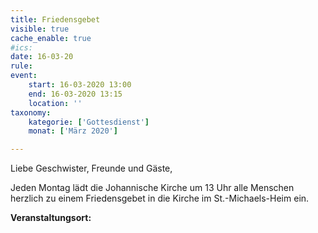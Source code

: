 ```yaml
---
title: Friedensgebet
visible: true
cache_enable: true
#ics: 
date: 16-03-20
rule: 
event:
	start: 16-03-2020 13:00
	end: 16-03-2020 13:15
	location: ''
taxonomy:
	kategorie: ['Gottesdienst']
	monat: ['März 2020']

---
```

Liebe Geschwister, Freunde und Gäste,

Jeden Montag lädt die Johannische Kirche um 13 Uhr alle Menschen herzlich zu einem Friedensgebet in die Kirche im St.-Michaels-Heim ein.



**Veranstaltungsort:** 

